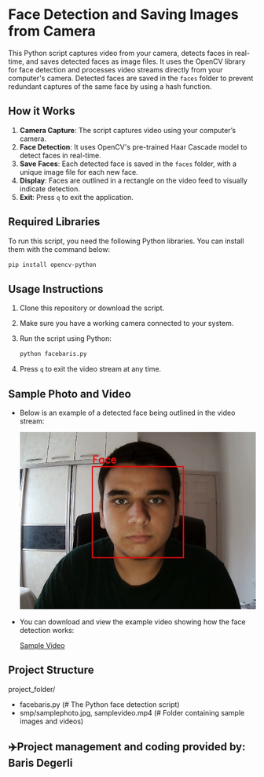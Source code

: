 # **Face Detection and Saving Images from Camera**

This Python script captures video from your camera, detects faces in real-time, and saves detected faces as image files. It uses the OpenCV library for face detection and processes video streams directly from your computer's camera. Detected faces are saved in the `faces` folder to prevent redundant captures of the same face by using a hash function.

## **How it Works**

1. **Camera Capture**: The script captures video using your computer’s camera.
2. **Face Detection**: It uses OpenCV's pre-trained Haar Cascade model to detect faces in real-time.
3. **Save Faces**: Each detected face is saved in the `faces` folder, with a unique image file for each new face.
4. **Display**: Faces are outlined in a rectangle on the video feed to visually indicate detection.
5. **Exit**: Press `q` to exit the application.

## **Required Libraries**

To run this script, you need the following Python libraries. You can install them with the command below:

```bash
pip install opencv-python
```

## **Usage Instructions**

1. Clone this repository or download the script.
2. Make sure you have a working camera connected to your system.
3. Run the script using Python:

   ```bash
   python facebaris.py
   ```

4. Press `q` to exit the video stream at any time.

## **Sample Photo and Video**

- Below is an example of a detected face being outlined in the video stream:

   ![Sample Photo](smp/samplephoto.jpg)

- You can download and view the example video showing how the face detection works:

   [Sample Video](smp/samplevideo.mp4)
  

## **Project Structure**

project_folder/ 
- facebaris.py (# The Python face detection script)
- smp/samplephoto.jpg, samplevideo.mp4 (# Folder containing sample images and videos)

## ✈️**Project management and coding provided by: Baris Degerli**
